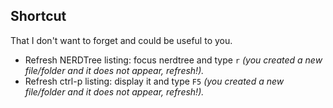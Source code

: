 ## Shortcut
That I don't want to forget and could be useful to you.

- Refresh NERDTree listing: focus nerdtree and type `r` *(you created a new file/folder and it does not appear, refresh!).*
- Refresh ctrl-p listing: display it and type `F5` *(you created a new file/folder and it does not appear, refresh!).*
